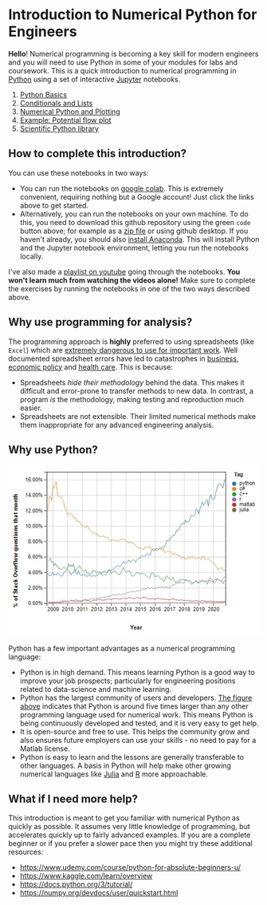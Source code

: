 # Introduction to Numerical Python for Engineers

**Hello**! Numerical programming is becoming a key skill for modern engineers and you will need to use Python in some of your modules for labs and coursework. This is a quick introduction to numerical programming in [Python](https://www.python.org/) using a set of interactive  [Jupyter](https://jupyter.org/) notebooks. 
1. [Python Basics](https://colab.research.google.com/github/weymouth/NumericalPython/blob/main/01PythonBasics.ipynb)
1. [Conditionals and Lists](https://colab.research.google.com/github/weymouth/NumericalPython/blob/main/02ConditionalsAndLists.ipynb)
1. [Numerical Python and Plotting](https://colab.research.google.com/github/weymouth/NumericalPython/blob/main/03NumpyAndPlotting.ipynb)
1. [Example: Potential flow plot](https://colab.research.google.com/github/weymouth/NumericalPython/blob/main/04FlowPlotExample.ipynb)
1. [Scientific Python library](https://colab.research.google.com/github/weymouth/NumericalPython/blob/main/05SciPy.ipynb)

## How to complete this introduction?

You can use these notebooks in two ways:
- You can run the notebooks on [google colab](https://research.google.com/colaboratory/faq.html). This is extremely convenient, requiring nothing but a Google account! Just click the links above to get started.
- Alternatively, you can run the notebooks on your own machine. To do this, you need to download this github repository using the green `code` button above; for example as a [zip file](https://github.com/weymouth/NumericalPython/archive/main.zip) or using github desktop. If you haven't already, you should also [install Anaconda](https://docs.anaconda.com/anaconda/install/). This will install Python and the Jupyter notebook environment, letting you run the notebooks locally.

I've also made a [playlist on youtube](https://youtube.com/playlist?list=PLQO9vKCRROdZkciP8FwS9SaQ1hlgy_wYt) going through the notebooks. **You won't learn much from watching the videos alone!** Make sure to complete the exercises by running the notebooks in one of the two ways described above.

## Why use programming for analysis?

The programming approach is **highly** preferred to using spreadsheets (like `Excel`) which are [extremely dangerous to use for important work](https://www.forbes.com/sites/timworstall/2013/02/13/microsofts-excel-might-be-the-most-dangerous-software-on-the-planet/?sh=536d1fa0633d). Well documented spreadsheet errors have led to catastrophes in [business](https://www.marketwatch.com/story/88-of-spreadsheets-have-errors-2013-04-17), [economic policy](https://www.bloomberg.com/news/articles/2013-04-18/faq-reinhart-rogoff-and-the-excel-error-that-changed-history) and [health care](https://www.theguardian.com/politics/2020/oct/05/how-excel-may-have-caused-loss-of-16000-covid-tests-in-england). This is because:
- Spreadsheets *hide their methodology* behind the data. This makes it difficult and error-prone to transfer methods to new data. In contrast, a program *is* the methodology, making testing and reproduction much easier.
- Spreadsheets are not extensible. Their limited numerical methods make them inappropriate for any advanced engineering analysis.

## Why use Python?

![Python is growing like wildfire](SharedScreenshot.jpg)

Python has a few important advantages as a numerical programming language:
- Python is in high demand. This means learning Python is a good way to improve your job prospects; particularly for engineering positions related to data-science and machine learning.
- Python has the largest community of users and developers. [The figure above](https://insights.stackoverflow.com/trends) indicates that Python is around five times larger than any other programming language used for numerical work. This means Python is being continuously developed and tested, and it is very easy to get help.
- It is open-source and free to use. This helps the community grow and also ensures future employers can use your skills - no need to pay for a Matlab license. 
- Python is easy to learn and the lessons are generally transferable to other languages. A basis in Python will help make other growing numerical languages like [Julia](https://julialang.org/) and [R](https://www.r-project.org/about.html) more approachable. 

## What if I need more help?

This introduction is meant to get you familiar with numerical Python as quickly as possible. It assumes very little knowledge of programming, but accelerates quickly up to fairly advanced examples. If you are a complete beginner or if you prefer a slower pace then you might try these additional resources:
 - https://www.udemy.com/course/python-for-absolute-beginners-u/
 - https://www.kaggle.com/learn/overview
 - https://docs.python.org/3/tutorial/
 - https://numpy.org/devdocs/user/quickstart.html
